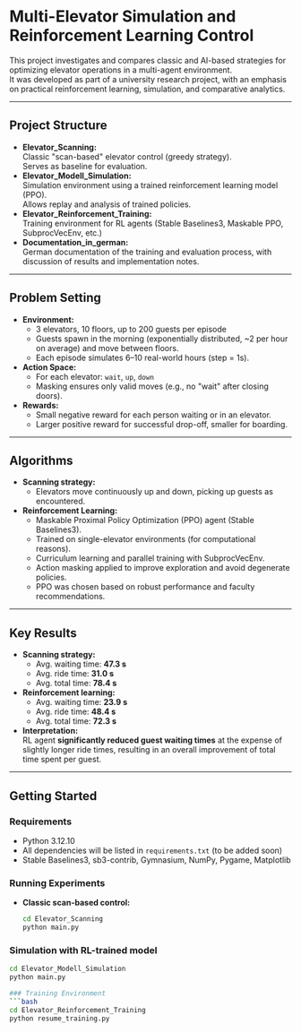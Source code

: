 
# Multi-Elevator Simulation and Reinforcement Learning Control

This project investigates and compares classic and AI-based strategies for optimizing elevator operations in a multi-agent environment.  
It was developed as part of a university research project, with an emphasis on practical reinforcement learning, simulation, and comparative analytics.

---

## Project Structure

- **Elevator_Scanning:**  
  Classic "scan-based" elevator control (greedy strategy).  
  Serves as baseline for evaluation.
- **Elevator_Modell_Simulation:**  
  Simulation environment using a trained reinforcement learning model (PPO).  
  Allows replay and analysis of trained policies.
- **Elevator_Reinforcement_Training:**  
  Training environment for RL agents (Stable Baselines3, Maskable PPO, SubprocVecEnv, etc.)
- **Documentation_in_german:**  
  German documentation of the training and evaluation process, with discussion of results and implementation notes.

---

## Problem Setting

- **Environment:**  
  - 3 elevators, 10 floors, up to 200 guests per episode
  - Guests spawn in the morning (exponentially distributed, ~2 per hour on average) and move between floors.
  - Each episode simulates 6–10 real-world hours (step = 1s).
- **Action Space:**  
  - For each elevator: `wait`, `up`, `down`
  - Masking ensures only valid moves (e.g., no "wait" after closing doors).
- **Rewards:**  
  - Small negative reward for each person waiting or in an elevator.
  - Larger positive reward for successful drop-off, smaller for boarding.

---

## Algorithms

- **Scanning strategy:**  
  - Elevators move continuously up and down, picking up guests as encountered.
- **Reinforcement Learning:**  
  - Maskable Proximal Policy Optimization (PPO) agent (Stable Baselines3).
  - Trained on single-elevator environments (for computational reasons).
  - Curriculum learning and parallel training with SubprocVecEnv.
  - Action masking applied to improve exploration and avoid degenerate policies.
  - PPO was chosen based on robust performance and faculty recommendations.

---

## Key Results

- **Scanning strategy:**  
  - Avg. waiting time: **47.3 s**  
  - Avg. ride time: **31.0 s**  
  - Avg. total time: **78.4 s**
- **Reinforcement learning:**  
  - Avg. waiting time: **23.9 s**  
  - Avg. ride time: **48.4 s**  
  - Avg. total time: **72.3 s**
- **Interpretation:**  
  RL agent **significantly reduced guest waiting times** at the expense of slightly longer ride times, resulting in an overall improvement of total time spent per guest.

---

## Getting Started

### Requirements

- Python 3.12.10
- All dependencies will be listed in `requirements.txt` (to be added soon)
- Stable Baselines3, sb3-contrib, Gymnasium, NumPy, Pygame, Matplotlib

### Running Experiments

- **Classic scan-based control:**  
  ```bash
  cd Elevator_Scanning
  python main.py
  
### Simulation with RL-trained model

```bash
cd Elevator_Modell_Simulation
python main.py

### Training Environment
```bash
cd Elevator_Reinforcement_Training
python resume_training.py
